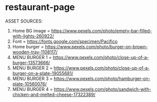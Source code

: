 # restaurant-page

ASSET SOURCES:
1) Home BG image =  https://www.pexels.com/photo/empty-bar-filled-with-lights-260922/
2) Font = https://fonts.google.com/specimen/Pacifico
3) Home burger = https://www.pexels.com/photo/burger-on-brown-wooden-tray-1108117/
4) MENU BURGER 1 = https://www.pexels.com/photo/close-up-of-a-burger-13573666/
5) MENU BURGER 2 = https://www.pexels.com/photo/close-up-of-a-burger-on-a-plate-19055681/
6) MENU BURGER 3 = https://www.pexels.com/photo/hamburger-on-plate-10560076/
7) MENU BURGER 4 = https://www.pexels.com/photo/sandwich-with-chicken-and-melted-cheese-17322389/